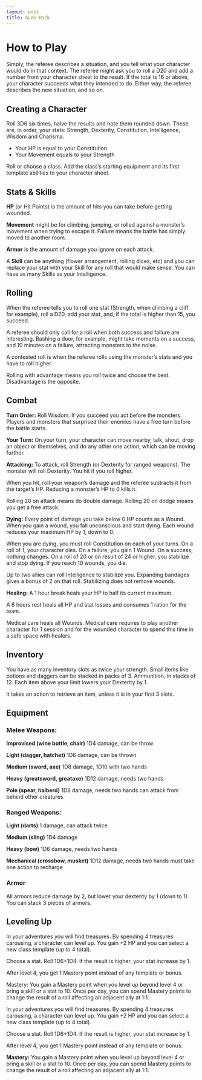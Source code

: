 ```yaml
---
layout: post
title: GLoG Hack
---
```


# How to Play

Simply, the referee describes a situation, and you tell what your character would do in that context. The referee might ask you to roll a D20 and add a number from your character sheet to the result. If the total is 16 or above, your character succeeds what they intended to do. Either way, the referee describes the new situation, and so on.

## Creating a Character

Roll 3D6 six times, halve the results and note them rounded down. These are, in order, your stats: Strength, Dexterity, Constitution, Intelligence, Wisdom and Charisma.

- Your HP is equal to your Constitution.
- Your Movement equals to your Strength

Roll or choose a class. Add the class’s starting equipment and its first template abilities to your character sheet.

## Stats & Skills

**HP** (or Hit Points) is the amount of hits you can take before getting wounded.

**Movement** might be for climbing, jumping, or rolled against a monster’s movement when trying to escape it. Failure means the battle has simply moved to another room.

**Armor** is the amount of damage you ignore on each attack.

A **Skill** can be anything (flower arrangement, rolling dices, etc) and you can replace your stat with your Skill for any roll that would make sense. You can have as many Skills as your Intelligence.

## Rolling

When the referee tells you to roll one stat (Strength, when climbing a cliff for example), roll a D20, add your stat, and, if the total is higher than 15, you succeed. 

A referee should only call for a roll when both success and failure are interesting. Bashing a door, for example, might take moments on a success, and 10 minutes on a failure, attracting monsters to the noise.

A contested roll is when the referee rolls using the monster’s stats and you have to roll higher.

Rolling with advantage means you roll twice and choose the best. Disadvantage is the opposite.

## Combat

**Turn Order:** Roll Wisdom. If you succeed you act before the monsters. Players and monsters that surprised their enemies have a free turn before the battle starts.

**Your Turn:** On your turn, your character can move nearby, talk, shout, drop an object or themselves, and do any other one action, which can be moving further.

**Attacking:** To attack, roll Strength (or Dexterity for ranged weapons). The monster will roll Dexterity. You hit if you roll higher. 

When you hit, roll your weapon’s damage and the referee subtracts it from the target’s HP. Reducing a monster’s HP to 0 kills it. 

Rolling 20 on attack means do double damage. Rolling 20 on dodge means you get a free attack.

**Dying:** Every point of damage you take below 0 HP counts as a Wound. When you gain a wound, you fall unconscious and start dying. Each wound reduces your maximum HP by 1, down to 0.

When you are dying, you must roll Constitution on each of your turns. On a roll of 1, your character dies. On a failure, you gain 1 Wound. On a success, nothing changes. On a roll of 20 or on result of 24 or higher, you stabilize and stop dying. If you reach 10 wounds, you die.

Up to two allies can roll Intelligence to stabilize you. Expanding bandages gives a bonus of 2 on that roll. Stabilizing does not remove wounds.

**Healing:** A 1 hour break heals your HP to half its current maximum.

A 8 hours rest heals all HP and stat losses and consumes 1 ration for the team.

Medical care heals all Wounds. Medical care requires to play another character for 1 session and for the wounded character to spend this time in a safe space with healers. 

## Inventory

You have as many inventory slots as twice your strength. Small items like potions and daggers can be stacked in packs of 3. Ammunition, in stacks of 12. Each item above your limit lowers your Dexterity by 1.

It takes an action to retrieve an item, unless it is in your first 3 slots.

## Equipment

### Melee Weapons:
**Improvised (wine bottle, chair)**
1D4 damage, can be throw

**Light (dagger, hatchet)**
1D6 damage, can be thrown

**Medium (sword, axe)**
1D8 damage, 1D10 with two hands

**Heavy (greatsword, greataxe)**
1D12 damage, needs two hands

**Pole (spear, halberd)**
1D8 damage, needs two hands
can attack from behind other creatures

### Ranged Weapons:
**Light (darts)**
1 damage, can attack twice

**Medium (sling)**
1D4 damage

**Heavy (bow)**
1D6 damage, needs two hands

**Mechanical (crossbow, musket)**
1D12 damage, needs two hands
must take one action to recharge

### Armor
All armors reduce damage by 2, but lower your dexterity by 1 (down to 1). You can stack 3 pieces of armors. 

## Leveling Up

In your adventures you will find treasures. By spending 4 treasures carousing, a character can level up. You gain +2 HP and you can select a new class template (up to 4 total). 

Choose a stat. Roll 1D6+1D4. If the result is higher, your stat increase by 1.

After level 4, you get 1 Mastery point instead of any template or bonus.

Mastery: You gain a Mastery point when you level up beyond level 4 or bring a skill or a stat to 10. Once per day, you can spend Mastery points to change the result of a roll affecting an adjacent ally at 1:1.

In your adventures you will find treasures. By spending 4 treasures carousing, a character can level up. You gain +2 HP and you can select a new class template (up to 4 total). 

Choose a stat. Roll 1D6+1D4. If the result is higher, your stat increase by 1.

After level 4, you get 1 Mastery point instead of any template or bonus.

**Mastery:** You gain a Mastery point when you level up beyond level 4 or bring a skill or a stat to 10. Once per day, you can spend Mastery points to change the result of a roll affecting an adjacent ally at 1:1.
